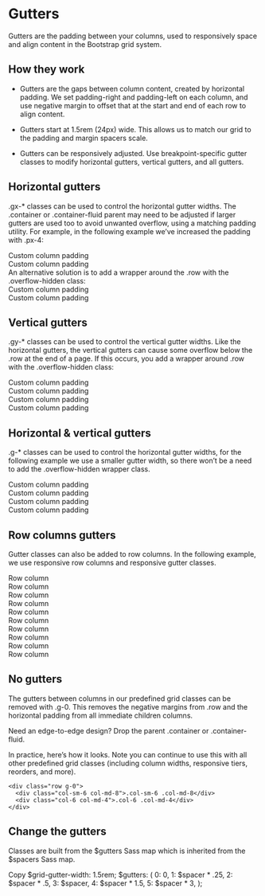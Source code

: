 # Gutters
Gutters are the padding between your columns, used to responsively space and align content in the Bootstrap grid system.

## How they work
* Gutters are the gaps between column content, created by horizontal padding. We set padding-right and padding-left on each column, and use negative margin to offset that at the start and end of each row to align content.

* Gutters start at 1.5rem (24px) wide. This allows us to match our grid to the padding and margin spacers scale.

* Gutters can be responsively adjusted. Use breakpoint-specific gutter classes to modify horizontal gutters, vertical gutters, and all gutters.


## Horizontal gutters
.gx-* classes can be used to control the horizontal gutter widths. The .container or .container-fluid parent may need to be adjusted if larger gutters are used too to avoid unwanted overflow, using a matching padding utility. For example, in the following example we’ve increased the padding with .px-4:

<div class="container px-4">
  <div class="row gx-5">
    <div class="col">
     <div class="p-3 border bg-light">Custom column padding</div>
    </div>
    <div class="col">
      <div class="p-3 border bg-light">Custom column padding</div>
    </div>
  </div>
</div>
An alternative solution is to add a wrapper around the .row with the .overflow-hidden class:

<div class="container overflow-hidden">
  <div class="row gx-5">
    <div class="col">
     <div class="p-3 border bg-light">Custom column padding</div>
    </div>
    <div class="col">
      <div class="p-3 border bg-light">Custom column padding</div>
    </div>
  </div>
</div>

## Vertical gutters
.gy-* classes can be used to control the vertical gutter widths. Like the horizontal gutters, the vertical gutters can cause some overflow below the .row at the end of a page. If this occurs, you add a wrapper around .row with the .overflow-hidden class:

<div class="container overflow-hidden">
  <div class="row gy-5">
    <div class="col-6">
      <div class="p-3 border bg-light">Custom column padding</div>
    </div>
    <div class="col-6">
      <div class="p-3 border bg-light">Custom column padding</div>
    </div>
    <div class="col-6">
      <div class="p-3 border bg-light">Custom column padding</div>
    </div>
    <div class="col-6">
      <div class="p-3 border bg-light">Custom column padding</div>
    </div>
  </div>
</div>

## Horizontal & vertical gutters
.g-* classes can be used to control the horizontal gutter widths, for the following example we use a smaller gutter width, so there won’t be a need to add the .overflow-hidden wrapper class.

<div class="container">
  <div class="row g-2">
    <div class="col-6">
      <div class="p-3 border bg-light">Custom column padding</div>
    </div>
    <div class="col-6">
      <div class="p-3 border bg-light">Custom column padding</div>
    </div>
    <div class="col-6">
      <div class="p-3 border bg-light">Custom column padding</div>
    </div>
    <div class="col-6">
      <div class="p-3 border bg-light">Custom column padding</div>
    </div>
  </div>
</div>


## Row columns gutters
Gutter classes can also be added to row columns. In the following example, we use responsive row columns and responsive gutter classes.

<div class="container">
  <div class="row row-cols-2 row-cols-lg-5 g-2 g-lg-3">
    <div class="col">
      <div class="p-3 border bg-light">Row column</div>
    </div>
    <div class="col">
      <div class="p-3 border bg-light">Row column</div>
    </div>
    <div class="col">
      <div class="p-3 border bg-light">Row column</div>
    </div>
    <div class="col">
      <div class="p-3 border bg-light">Row column</div>
    </div>
    <div class="col">
      <div class="p-3 border bg-light">Row column</div>
    </div>
    <div class="col">
      <div class="p-3 border bg-light">Row column</div>
    </div>
    <div class="col">
      <div class="p-3 border bg-light">Row column</div>
    </div>
    <div class="col">
      <div class="p-3 border bg-light">Row column</div>
    </div>
    <div class="col">
      <div class="p-3 border bg-light">Row column</div>
    </div>
    <div class="col">
      <div class="p-3 border bg-light">Row column</div>
    </div>
  </div>
</div>



## No gutters
The gutters between columns in our predefined grid classes can be removed with .g-0. This removes the negative margins from .row and the horizontal padding from all immediate children columns.

Need an edge-to-edge design? Drop the parent .container or .container-fluid.

In practice, here’s how it looks. Note you can continue to use this with all other predefined grid classes (including column widths, responsive tiers, reorders, and more).

```
<div class="row g-0">
  <div class="col-sm-6 col-md-8">.col-sm-6 .col-md-8</div>
  <div class="col-6 col-md-4">.col-6 .col-md-4</div>
</div>
```

## Change the gutters
Classes are built from the $gutters Sass map which is inherited from the $spacers Sass map.

Copy
$grid-gutter-width: 1.5rem;
$gutters: (
  0: 0,
  1: $spacer * .25,
  2: $spacer * .5,
  3: $spacer,
  4: $spacer * 1.5,
  5: $spacer * 3,
);


